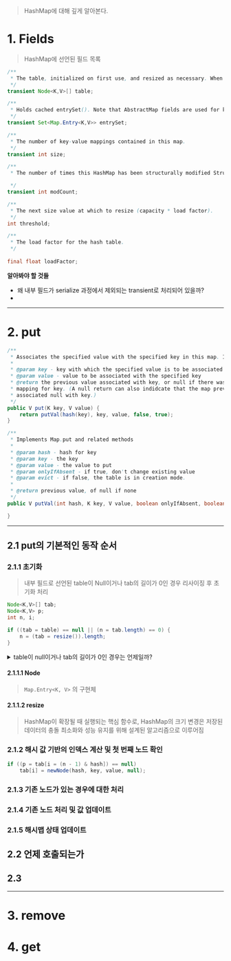 > HashMap에 대해 깊게 알아본다.

# 1. Fields
> HashMap에 선언된 필드 목록

```Java
/**
 * The table, initialized on first use, and resized as necessary. When allocated, length is always a power of two. (We also tolerate length zero in some operations to allow bootstrapping mechanics that are currently not needed.)
 */
transient Node<K,V>[] table;

/**
 * Holds cached entrySet(). Note that AbstractMap fields are used for keySet() and values().
 */
transient Set<Map.Entry<K,V>> entrySet;

/**
 * The number of key-value mappings contained in this map.
 */
transient int size;

/**
 * The number of times this HashMap has been structurally modified Structural modifications are those that change the number of mappings in the HashMap or otherwise modify its internal structure (e.g., rehash). This field is used to make iterators on Collection-views of the HashMap fail-fast. (See ConcurrentModificationException).

 */
transient int modCount;

/**
 * The next size value at which to resize (capacity * load factor).
 */
int threshold;

/**
 * The load factor for the hash table.
 */
 
final float loadFactor;
```

**알아봐야 할 것들**
- 왜 내부 필드가 serialize 과정에서 제외되는 transient로 처리되어 있을까?
- 

---
# 2. put
```Java
/**
 * Associates the specified value with the specified key in this map. If the map  * previously contained a mapping for the key, the old value is replaced.
 * 
 * @param key - key with which the specified value is to be associated
 * @param value - value to be associated with the specified key
 * @return the previous value associated with key, or null if there was no   
 * mapping for key. (A null return can also indidcate that the map previously 
 * associated null with key.)
 */
public V put(K key, V value) {  
    return putVal(hash(key), key, value, false, true);  
}

/**
 * Implements Map.put and related methods
 * 
 * @param hash - hash for key
 * @param key - the key
 * @param value - the value to put
 * @param onlyIfAbsent - if true, don't change existing value
 * @param evict - if false, the table is in creation mode.
 * 
 * @return previous value, of null if none
 */
public V putVal(int hash, K key, V value, boolean onlyIfAbsent, boolean evict) {

}
```

---
## 2.1 put의 기본적인 동작 순서

### 2.1.1 초기화
> 내부 필드로 선언된 table이 Null이거나 tab의 길이가 0인 경우 리사이징 후 초기화 처리

```Java
Node<K,V>[] tab; 
Node<K,V> p; 
int n, i;

if ((tab = table) == null || (n = tab.length) == 0) {
	n = (tab = resize()).length;
}
```

<details>
	<summary>table이 null이거나 tab의 길이가 0인 경우는 언제일까?</summary>
	<p>
		1. 초기화 상태
		2. 
	</p>
</details>

#### 2.1.1.1 Node
> `Map.Entry<K, V>` 의 구현체

#### 2.1.1.2 resize
> HashMap이 확장될 때 실행되는 핵심 함수로, HashMap의 크기 변경은 저장된 데이터의 충돌 최소화와 성능 유지를 위해 설계된 알고리즘으로 이루어짐



### 2.1.2  해시 값 기반의 인덱스 계산 및 첫 번째 노드 확인
> 

```Java
if ((p = tab[i = (n - 1) & hash]) == null)  
    tab[i] = newNode(hash, key, value, null);
```

### 2.1.3 기존 노드가 있는 경우에 대한 처리


### 2.1.4 기존 노드 처리 및 값 업데이트


### 2.1.5 해시맵 상태 업데이트


## 2.2 언제 호출되는가

## 2.3 


---
# 3. remove


# 4. get

